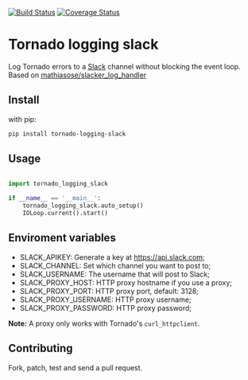 [![Build Status](https://travis-ci.org/globocom/tornado-logging-slack.png?branch=master)](https://travis-ci.org/globocom/tornado-logging-slack)
[![Coverage Status](https://coveralls.io/repos/github/globocom/tornado-logging-slack/badge.svg?branch=master)](https://coveralls.io/github/globocom/tornado-logging-slack?branch=master)

# Tornado logging slack
Log Tornado errors to a [Slack](https://slack.com/) channel without blocking the event loop. Based on [mathiasose/slacker_log_handler](https://github.com/mathiasose/slacker_log_handler)

## Install

with pip:

```bash
pip install tornado-logging-slack
```
## Usage
```python

import tornado_logging_slack

if __name__ == '__main__':
    tornado_logging_slack.auto_setup()
    IOLoop.current().start()
```

## Enviroment variables

- SLACK_APIKEY: Generate a key at https://api.slack.com;
- SLACK_CHANNEL: Set which channel you want to post to;
- SLACK_USERNAME: The username that will post to Slack;
- SLACK_PROXY_HOST: HTTP proxy hostname if you use a proxy;
- SLACK_PROXY_PORT: HTTP proxy port, default: 3128;
- SLACK_PROXY_USERNAME: HTTP proxy username;
- SLACK_PROXY_PASSWORD: HTTP proxy password;

**Note:** A proxy only works with Tornado's `curl_httpclient`.

## Contributing
Fork, patch, test and send a pull request.
